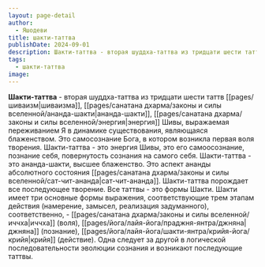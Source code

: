 ```yaml
---
layout: page-detail
author:
  - Яшодеви
title: шакти-таттва
publishDate: 2024-09-01
description: Шакти-таттва - вторая шуддха-таттва из тридцати шести таттв шиваизма, ананда-шакти, энергия Шивы, выражаемая переживанием Я в динамике существования, являющаяся блаженством. Это самосознание Бога, в котором возникла первая воля творения.
tags:
  - шакти-таттва
image:
---
```

**Шакти-таттва** - вторая шуддха-таттва из тридцати шести таттв [[pages/шиваизм|шиваизма]], [[pages/санатана дхарма/законы и силы вселенной/ананда-шакти|ананда-шакти]], [[pages/санатана дхарма/законы и силы вселенной/энергия|энергия]] Шивы, выражаемая переживанием Я в динамике существования, являющаяся блаженством. Это самосознание Бога, в котором возникла первая воля творения.
Шакти-таттва - это энергия Шивы, это его самоосознание, познание себя, повернутость сознания на самого себя. Шакти-таттва - это ананда-шакти, высшее блаженство. Это аспект ананды абсолютного состояния [[pages/санатана дхарма/законы и силы вселенной/сат-чит-ананда|сат-чит-ананда]]. Шакти-таттва порождает все последующее творение. Все таттвы - это формы Шакти. Шакти имеет три основные формы выражения, соответствующие трем этапам действия (намерение, замысел, реализация задуманного), соответственно, - [[pages/санатана дхарма/законы и силы вселенной/иччха|иччха]] (воля), [[pages/йога/лайя-йога/праджня-янтра/джняна|джняна]] (познание), [[pages/йога/лайя-йога/шакти-янтра/крийя-йога/крийя|крийя]] (действие). Одна следует за другой в логической последовательности эволюции сознания и возникают последующие таттвы.

